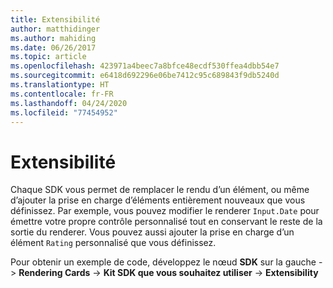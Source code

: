 ```yaml
---
title: Extensibilité
author: matthidinger
ms.author: mahiding
ms.date: 06/26/2017
ms.topic: article
ms.openlocfilehash: 423971a4beec7a8bfce48ecdf530ffea4dbb54e7
ms.sourcegitcommit: e6418d692296e06be7412c95c689843f9db5240d
ms.translationtype: HT
ms.contentlocale: fr-FR
ms.lasthandoff: 04/24/2020
ms.locfileid: "77454952"
---
```

# <a name="extensibility"></a>Extensibilité

Chaque SDK vous permet de remplacer le rendu d’un élément, ou même d’ajouter la prise en charge d’éléments entièrement nouveaux que vous définissez.  Par exemple, vous pouvez modifier le renderer `Input.Date` pour émettre votre propre contrôle personnalisé tout en conservant le reste de la sortie du renderer. Vous pouvez aussi ajouter la prise en charge d’un élément `Rating` personnalisé que vous définissez.

Pour obtenir un exemple de code, développez le nœud **SDK** sur la gauche -> **Rendering Cards** -> **Kit SDK que vous souhaitez utiliser** -> **Extensibility**
